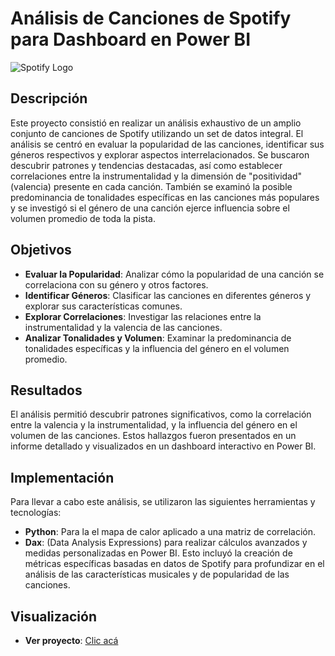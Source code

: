 # Análisis de Canciones de Spotify para Dashboard en Power BI

![Spotify Logo](https://www.catedracosgaya.com.ar/tipoblog/2023/wp-content/uploads/2023/08/spotifylogo.png)

## Descripción

Este proyecto consistió en realizar un análisis exhaustivo de un amplio conjunto de canciones de Spotify utilizando un set de datos integral. El análisis se centró en evaluar la popularidad de las canciones, identificar sus géneros respectivos y explorar aspectos interrelacionados. Se buscaron descubrir patrones y tendencias destacadas, así como establecer correlaciones entre la instrumentalidad y la dimensión de "positividad" (valencia) presente en cada canción. También se examinó la posible predominancia de tonalidades específicas en las canciones más populares y se investigó si el género de una canción ejerce influencia sobre el volumen promedio de toda la pista.

## Objetivos

- **Evaluar la Popularidad**: Analizar cómo la popularidad de una canción se correlaciona con su género y otros factores.
- **Identificar Géneros**: Clasificar las canciones en diferentes géneros y explorar sus características comunes.
- **Explorar Correlaciones**: Investigar las relaciones entre la instrumentalidad y la valencia de las canciones.
- **Analizar Tonalidades y Volumen**: Examinar la predominancia de tonalidades específicas y la influencia del género en el volumen promedio.

## Resultados

El análisis permitió descubrir patrones significativos, como la correlación entre la valencia y la instrumentalidad, y la influencia del género en el volumen de las canciones. Estos hallazgos fueron presentados en un informe detallado y visualizados en un dashboard interactivo en Power BI.

## Implementación

Para llevar a cabo este análisis, se utilizaron las siguientes herramientas y tecnologías:

- **Python**: Para la el mapa de calor aplicado a una matriz de correlación.
- **Dax**: (Data Analysis Expressions) para realizar cálculos avanzados y medidas personalizadas en Power BI. Esto incluyó la creación de métricas específicas basadas en datos de Spotify para profundizar en el         análisis de las características musicales y de popularidad de las canciones.


## Visualización

- **Ver proyecto**: [Clic acá](https://project.novypro.com/8rnuah)

